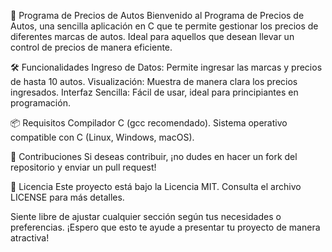 🚗 Programa de Precios de Autos
Bienvenido al Programa de Precios de Autos, una sencilla aplicación en C que te permite gestionar los precios de diferentes marcas de autos. Ideal para aquellos que desean llevar un control de precios de manera eficiente.

🛠️ Funcionalidades
Ingreso de Datos: Permite ingresar las marcas y precios de hasta 10 autos.
Visualización: Muestra de manera clara los precios ingresados.
Interfaz Sencilla: Fácil de usar, ideal para principiantes en programación.

📦 Requisitos
Compilador C (gcc recomendado).
Sistema operativo compatible con C (Linux, Windows, macOS).

🤝 Contribuciones
Si deseas contribuir, ¡no dudes en hacer un fork del repositorio y enviar un pull request!

📄 Licencia
Este proyecto está bajo la Licencia MIT. Consulta el archivo LICENSE para más detalles.

Siente libre de ajustar cualquier sección según tus necesidades o preferencias. ¡Espero que esto te ayude a presentar tu proyecto de manera atractiva!
